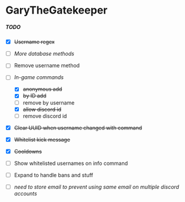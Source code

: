 # GaryTheGatekeeper

##### TODO
- [X] ~~Username regex~~
- [ ] *More database methods*
- [ ] Remove username method
- [ ] *In-game commands*
  - [X] ~~anonymous add~~
  - [X] ~~by ID add~~
  - [ ] remove by username
  - [X] ~~allow discord id~~
  - [ ] remove discord id
- [X] ~~Clear UUID when username changed with command~~
- [X] ~~Whitelist kick message~~
- [X] ~~Cooldowns~~
- [ ] Show whitelisted usernames on info command

- [ ] Expand to handle bans and stuff

- [ ] *need to store email to prevent using same email on multiple discord accounts*